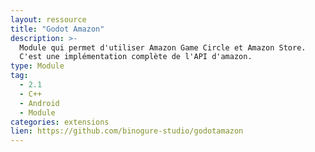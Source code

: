 ```yaml
---
layout: ressource
title: "Godot Amazon"
description: >-
  Module qui permet d'utiliser Amazon Game Circle et Amazon Store.
  C'est une implémentation complète de l'API d'amazon.
type: Module
tag:
  - 2.1
  - C++
  - Android
  - Module
categories: extensions
lien: https://github.com/binogure-studio/godotamazon
---
```

